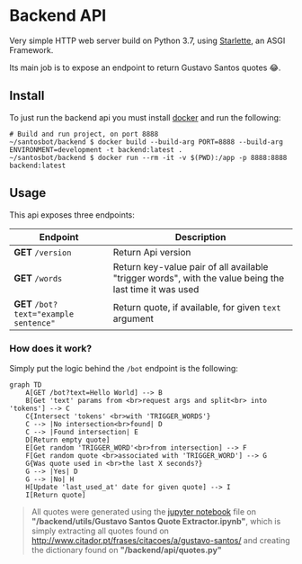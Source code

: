 # Backend API

Very simple HTTP web server build on Python 3.7, using [Starlette](https://www.starlette.io/), an ASGI Framework.

Its main job is to expose an endpoint to return Gustavo Santos quotes 😂.

## Install 

To just run the backend api you must install [docker](https://docs.docker.com/get-docker/) and run the following:

```shell script
# Build and run project, on port 8888
~/santosbot/backend $ docker build --build-arg PORT=8888 --build-arg ENVIRONMENT=development -t backend:latest .
~/santosbot/backend $ docker run --rm -it -v $(PWD):/app -p 8888:8888 backend:latest 
```

## Usage

This api exposes three endpoints:

| Endpoint | Description |
| ----- | ----- | 
| **GET** `/version` | Return Api version | 
| **GET** `/words` | Return key-value pair of all available "trigger words", with the value being the last time it was used |
| **GET** `/bot?text="example sentence"` | Return quote, if available, for given `text` argument |  


### How does it work?

Simply put the logic behind the `/bot` endpoint is the following:

```mermaidjs
graph TD
	A[GET /bot?text=Hello World] --> B
	B[Get 'text' params from <br>request args and split<br> into 'tokens'] --> C
    C{Intersect 'tokens' <br>with 'TRIGGER_WORDS'}
	C --> |No intersection<br>found| D
	C --> |Found intersection| E
    D[Return empty quote]
    E[Get random 'TRIGGER_WORD'<br>from intersection] --> F
    F[Get random quote <br>associated with 'TRIGGER_WORD'] --> G
    G{Was quote used in <br>the last X seconds?}
    G --> |Yes| D
    G --> |No| H
    H[Update 'last_used_at' date for given quote] --> I
    I[Return quote]
```

> All quotes were generated using the [jupyter notebook](https://jupyter.org/) file on **"/backend/utils/Gustavo Santos Quote Extractor.ipynb"**, 
which is simply extracting all quotes found on http://www.citador.pt/frases/citacoes/a/gustavo-santos/ and creating the dictionary found on **"/backend/api/quotes.py"**